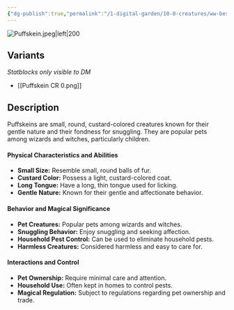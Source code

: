 ```yaml
---
{"dg-publish":true,"permalink":"/1-digital-garden/10-0-creatures/ww-bestiary/puffskein/","tags":["#creature","beast"]}
---
```


![Puffskein.jpeg|left|200](/img/user/1%20DIGITAL%20GARDEN/10.0%20CREATURES/(Attachments)/WW%20Bestiary/Puffskein.jpeg)

## Variants
*Statblocks only visible to DM*
- [[Puffskein CR 0.png]]

## Description

Puffskeins are small, round, custard-colored creatures known for their gentle nature and their fondness for snuggling. They are popular pets among wizards and witches, particularly children.

#### Physical Characteristics and Abilities

* **Small Size:** Resemble small, round balls of fur.
* **Custard Color:** Possess a light, custard-colored coat.
* **Long Tongue:** Have a long, thin tongue used for licking.
* **Gentle Nature:** Known for their gentle and affectionate behavior.

#### Behavior and Magical Significance

* **Pet Creatures:** Popular pets among wizards and witches.
* **Snuggling Behavior:** Enjoy snuggling and seeking affection.
* **Household Pest Control:** Can be used to eliminate household pests.
* **Harmless Creatures:** Considered harmless and easy to care for.

#### Interactions and Control

* **Pet Ownership:** Require minimal care and attention.
* **Household Use:** Often kept in homes to control pests.
* **Magical Regulation:** Subject to regulations regarding pet ownership and trade.